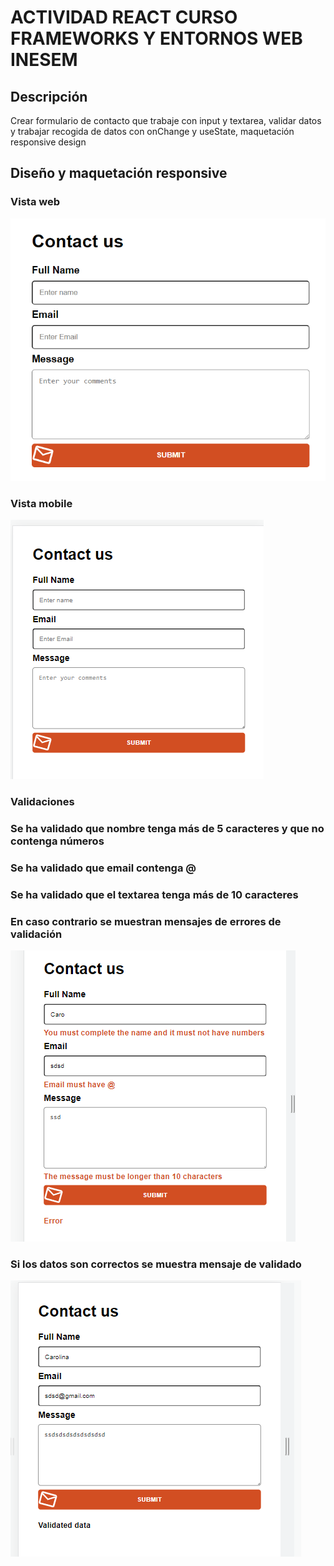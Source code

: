 # ACTIVIDAD REACT CURSO FRAMEWORKS Y ENTORNOS WEB INESEM

## Descripción
Crear formulario de contacto que trabaje con input y textarea, validar datos y trabajar recogida de datos con onChange y useState, maquetación responsive design

## Diseño y maquetación responsive

### Vista web
![Alt text](image-1.png)

### Vista mobile
![Alt text](image.png)

### Validaciones
 ### Se ha validado que nombre tenga más de 5 caracteres y que no contenga números
 ### Se ha validado que email contenga @
 ### Se ha validado que el textarea tenga más de 10 caracteres
 ### En caso contrario se muestran mensajes de errores de validación
 ![Alt text](image-2.png)
 ### Si los datos son correctos se muestra mensaje de validado
 ![Alt text](image-3.png)